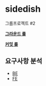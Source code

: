 # sidedish
그룹프로젝트 #2

**[그라운드 룰](https://www.notion.so/BANCHAN-82c3d476d73e47babe8ef99a848dc615)**

**[커밋 룰](https://www.notion.so/9d6be40a95ed409ba71b507049ff2964)**

## 요구사항 분석
- [BE](https://www.notion.so/BE-d7426f87dbed4c7c948b508c39c82867)
- [FE](https://www.notion.so/FE-9a8a95f1f83e4522a525f22bef5c9e5d)
